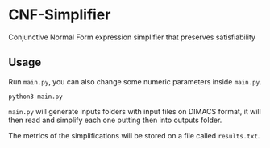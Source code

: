 # CNF-Simplifier
Conjunctive Normal Form expression simplifier that preserves satisfiability

## Usage

Run `main.py`, you can also change some numeric parameters inside `main.py`.

```
python3 main.py
```

`main.py` will generate inputs folders with input files on DIMACS format, it will then read and simplify each one putting then into outputs folder.

The metrics of the simplifications will be stored on a file called `results.txt`.
